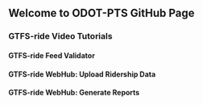 ## Welcome to ODOT-PTS GitHub Page

### GTFS-ride Video Tutorials

#### GTFS-ride Feed Validator

#### GTFS-ride WebHub: Upload Ridership Data

#### GTFS-ride WebHub: Generate Reports
